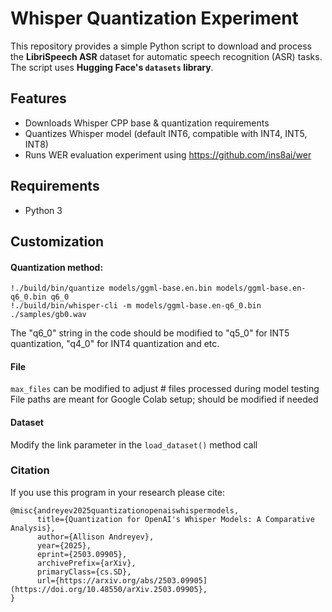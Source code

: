 # Whisper Quantization Experiment

This repository provides a simple Python script to download and process the **LibriSpeech ASR** dataset for automatic speech recognition (ASR) tasks. The script uses **Hugging Face's `datasets` library**.

## **Features**
- Downloads Whisper CPP base & quantization requirements
- Quantizes Whisper model (default INT6, compatible with INT4, INT5, INT8)
- Runs WER evaluation experiment using https://github.com/ins8ai/wer
  
## **Requirements**
- Python 3

## Customization

#### Quantization method:<br>
`!./build/bin/quantize models/ggml-base.en.bin models/ggml-base.en-q6_0.bin q6_0`<br>
`!./build/bin/whisper-cli -m models/ggml-base.en-q6_0.bin ./samples/gb0.wav `<br>

The "q6_0" string in the code should be modified to "q5_0" for INT5 quantization, "q4_0" for INT4 quantization and etc.

#### File 
`max_files` can be modified to adjust # files processed during model testing
File paths are meant for Google Colab setup; should be modified if needed

#### Dataset
Modify the link parameter in the `load_dataset()` method call

### Citation
If you use this program in your research please cite:

```
@misc{andreyev2025quantizationopenaiswhispermodels,
      title={Quantization for OpenAI's Whisper Models: A Comparative Analysis}, 
      author={Allison Andreyev},
      year={2025},
      eprint={2503.09905},
      archivePrefix={arXiv},
      primaryClass={cs.SD},
      url={https://arxiv.org/abs/2503.09905](https://doi.org/10.48550/arXiv.2503.09905}, 
}
```
